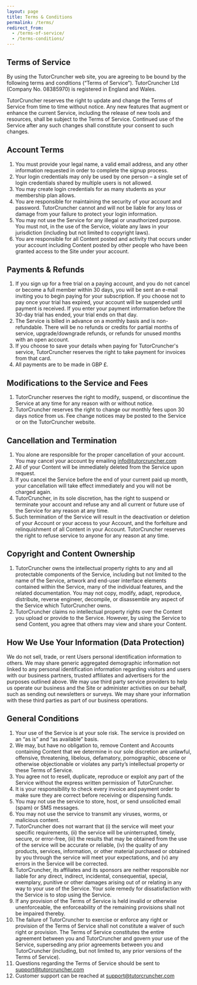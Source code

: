 ```yaml
---
layout: page
title: Terms & Conditions
permalink: /terms/
redirect_from: 
  - /terms-of-service/
  - /terms-conditions/
---
```


## Terms of Service

By using the TutorCruncher web site, you are agreeing to be bound by the following terms and conditions (“Terms of Service”). 
TutorCruncher Ltd (Company No. 08385970) is registered in England and Wales.

TutorCruncher reserves the right to update and change the Terms of Service from time to time without notice. 
Any new features that augment or enhance the current Service, including the release of new tools and resources, 
shall be subject to the Terms of Service. Continued use of the Service after any such changes shall constitute your consent to such changes.

## Account Terms

1. You must provide your legal name, a valid email address, and any other information requested in order to complete the signup process.
1. Your login credentials may only be used by one person – a single set of login credentials shared by multiple users is not allowed.
1. You may create login credentials for as many students as your membership plan allows.
1. You are responsible for maintaining the security of your account and password. TutorCruncher cannot and will not be liable for any loss or damage from your failure to protect your login information.
1. You may not use the Service for any illegal or unauthorized purpose. You must not, in the use of the Service, violate any laws in your jurisdiction (including but not limited to copyright laws).
1. You are responsible for all Content posted and activity that occurs under your account including Content posted by other people who have been granted access to the Site under your account.

## Payments & Refunds

1. If you sign up for a free trial on a paying account, and you do not cancel or become a full member within 30 days, you will be sent an e-mail inviting you to begin paying for your subscription. If you choose not to pay once your trial has expired, your account will be suspended until payment is received. If you enter your payment information before the 30-day trial has ended, your trial ends on that day.
1. The Service is billed in advance on a monthly basis and is non-refundable. There will be no refunds or credits for partial months of service, upgrade/downgrade refunds, or refunds for unused months with an open account.
1. If you choose to save your details when paying for TutorCruncher's service, TutorCruncher reserves the right to take payment for invoices from that card.
1. All payments are to be made in GBP £.

## Modifications to the Service and Fees

1. TutorCruncher reserves the right to modify, suspend, or discontinue the Service at any time for any reason with or without notice.
2. TutorCruncher reserves the right to change our monthly fees upon 30 days notice from us. Fee change notices may be posted to the Service or on the TutorCruncher website.

## Cancellation and Termination

1. You alone are responsible for the proper cancellation of your account. You may cancel your account by emailing info@tutorcruncher.com
1. All of your Content will be immediately deleted from the Service upon request.
1. If you cancel the Service before the end of your current paid up month, your cancellation will take effect immediately and you will not be charged again.
1. TutorCruncher, in its sole discretion, has the right to suspend or terminate your account and refuse any and all current or future use of the Service for any reason at any time.
1. Such termination of the Service will result in the deactivation or deletion of your Account or your access to your Account, and the forfeiture and relinquishment of all Content in your Account. TutorCruncher reserves the right to refuse service to anyone for any reason at any time.

## Copyright and Content Ownership

1. TutorCruncher owns the intellectual property rights to any and all protectable components of the Service, including but not limited to the name of the Service, artwork and end-user interface elements contained within the Service, many of the individual features, and the related documentation. You may not copy, modify, adapt, reproduce, distribute, reverse engineer, decompile, or disassemble any aspect of the Service which TutorCruncher owns.
1. TutorCruncher claims no intellectual property rights over the Content you upload or provide to the Service. However, by using the Service to send Content, you agree that others may view and share your Content.


## How We Use Your Information (Data Protection)

We do not sell, trade, or rent Users personal identification information to others. We may share generic aggregated demographic information not linked to any personal identification information regarding visitors and users with our business partners, trusted affiliates and advertisers for the purposes outlined above. We may use third party service providers to help us operate our business and the Site or administer activities on our behalf, such as sending out newsletters or surveys. We may share your information with these third parties as part of our business operations.

## General Conditions

1. Your use of the Service is at your sole risk. The service is provided on an “as is” and “as available” basis.
1. We may, but have no obligation to, remove Content and Accounts containing Content that we determine in our sole discretion are unlawful, offensive, threatening, libelous, defamatory, pornographic, obscene or otherwise objectionable or violates any party’s intellectual property or these Terms of Service.
1. You agree not to resell, duplicate, reproduce or exploit any part of the Service without the express written permission of TutorCruncher.
1. It is your responsibility to check every invoice and payment order to make sure they are correct before receiving or dispensing funds.
1. You may not use the service to store, host, or send unsolicited email (spam) or SMS messages.
1. You may not use the service to transmit any viruses, worms, or malicious content.
1. TutorCruncher does not warrant that (i) the service will meet your specific requirements, (ii) the service will be uninterrupted, timely, secure, or error-free, (iii) the results that may be obtained from the use of the service will be accurate or reliable, (iv) the quality of any products, services, information, or other material purchased or obtained by you through the service will meet your expectations, and (v) any errors in the Service will be corrected.
1. TutorCruncher, its affiliates and its sponsors are neither responsible nor liable for any direct, indirect, incidental, consequential, special, exemplary, punitive or other damages arising out of or relating in any way to your use of the Service. Your sole remedy for dissatisfaction with the Service is to stop using the Service.
1. If any provision of the Terms of Service is held invalid or otherwise unenforceable, the enforceability of the remaining provisions shall not be impaired thereby.
1. The failure of TutorCruncher to exercise or enforce any right or provision of the Terms of Service shall not constitute a waiver of such right or provision. The Terms of Service constitutes the entire agreement between you and TutorCruncher and govern your use of the Service, superseding any prior agreements between you and TutorCruncher (including, but not limited to, any prior versions of the Terms of Service).
1. Questions regarding the Terms of Service should be sent to support@tutorcruncher.com
1. Customer support can be reached at support@tutorcruncher.com
